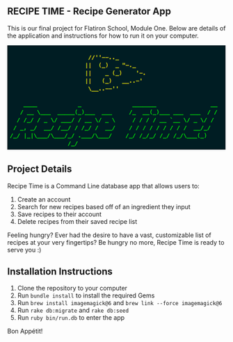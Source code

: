 RECIPE TIME - Recipe Generator App
------

This is our final project for Flatiron School, Module One. Below are details of the application and instructions for how to run it on your computer.

![recipe time welcome screen](https://github.com/adriennemiller/module-one-final-project-guidelines-seattle-web-career-021819/blob/master/recipe-time.png)

Project Details
------

Recipe Time is a Command Line database app that allows users to:
1. Create an account
2. Search for new recipes based off of an ingredient they input
3. Save recipes to their account
4. Delete recipes from their saved recipe list

Feeling hungry? Ever had the desire to have a vast, customizable list of recipes at your very fingertips?
Be hungry no more, Recipe Time is ready to serve you :)


Installation Instructions
-------------------------------------

1. Clone the repository to your computer
2. Run ```bundle install``` to install the required Gems
3. Run ```brew install imagemagick@6``` and ```brew link --force imagemagick@6```
3. Run ```rake db:migrate``` and ```rake db:seed```
4. Run ```ruby bin/run.db``` to enter the app

Bon Appétit!
